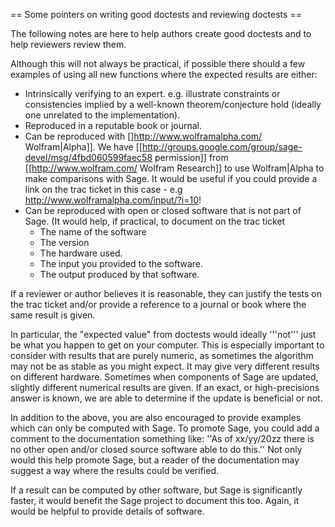 == Some pointers on writing good doctests and reviewing doctests ==

The following notes are here to help authors create good doctests and to help reviewers review them. 

Although this will not always be practical, if possible there should a few examples of using all new functions where the expected results are either:

 * Intrinsically verifying to an expert. e.g. illustrate constraints or consistencies implied by a well-known theorem/conjecture hold (ideally one unrelated to the implementation). 
 * Reproduced in a reputable book or journal.
 * Can be reproduced with []http://www.wolframalpha.com/ Wolfram|Alpha]]. We have [[http://groups.google.com/group/sage-devel/msg/4fbd060599faec58 permission]] from [[http://www.wolfram.com/ Wolfram Research]] to use Wolfram|Alpha to make comparisons with Sage. It would be useful if you could provide a link on the trac ticket in this case - e.g http://www.wolframalpha.com/input/?i=10! 
 * Can be reproduced with open or closed software that is not part of Sage. (It would help, if practical, to document on the trac ticket 
   * The name of the software
   * The version
   * The hardware used.
   * The input you provided to the software. 
   * The output produced by that software. 

If a reviewer or author believes it is reasonable, they can justify the tests on the trac ticket and/or provide a reference to a journal or book where the same result is given.

In particular, the "expected value" from doctests would ideally '''not''' just be what you happen to get on your computer. This is especially important to consider with results that are purely numeric, as sometimes the algorithm may not be as stable as you might expect. It may give very different results on different hardware. Sometimes when components of Sage are updated, slightly different numerical results are given. If an exact, or high-precisions answer is known, we are able to determine if the update is beneficial or not. 

In addition to the above, you are also encouraged to provide examples which can only be computed with Sage. To promote Sage, you could add a comment to the documentation something like: ''As of xx/yy/20zz there is no other open and/or closed source software able to do this.'' Not only would this help promote Sage, but a reader of the documentation may suggest a way where the results could be verified.

If a result can be computed by other software, but Sage is significantly faster, it would benefit the Sage project to document this too. Again, it would be helpful to provide details of software. 
